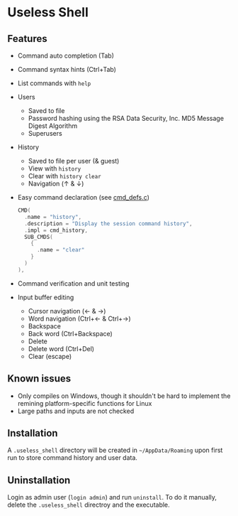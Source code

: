 ﻿# Useless Shell

## Features

- Command auto completion (Tab)
- Command syntax hints (Ctrl+Tab)
- List commands with `help`
- Users
  - Saved to file
  - Password hashing using the RSA Data Security, Inc. MD5 Message Digest Algorithm
  - Superusers
- History
  - Saved to file per user (& guest)
  - View with `history`
  - Clear with `history clear`
  - Navigation (↑ & ↓)
- Easy command declaration (see [cmd_defs.c](src/cmd_defs.c))

  ```c
  CMD(
    .name = "history",
    .description = "Display the session command history",
    .impl = cmd_history,
    SUB_CMDS(
      {
        .name = "clear"
      }
    )
  ),
  ```
- Command verification and unit testing

- Input buffer editing
  - Cursor navigation (← & →)
  - Word navigation (Ctrl+← & Ctrl+→)
  - Backspace
  - Back word (Ctrl+Backspace)
  - Delete
  - Delete word (Ctrl+Del)
  - Clear (escape)
 
## Known issues
- Only compiles on Windows, though it shouldn't be hard to implement the remining platform-specific functions for Linux
- Large paths and inputs are not checked

## Installation
A `.useless_shell` directory will be created in `~/AppData/Roaming` upon first run to store command history and user data.
## Uninstallation
Login as admin user (`login admin`) and run `uninstall`. To do it manually, delete the `.useless_shell` directroy and the executable.